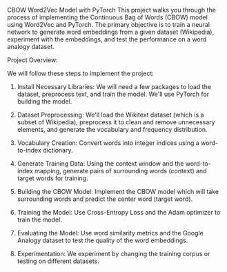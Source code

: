 CBOW Word2Vec Model with PyTorch
This project walks you through the process of implementing the Continuous Bag of Words (CBOW) model using Word2Vec and PyTorch. The primary objective is to train a neural network to generate word embeddings from a given dataset (Wikipedia), experiment with the embeddings, and test the performance on a word analogy dataset.

Project Overview:

We will follow these steps to implement the project:

1. Install Necessary Libraries:
We will need a few packages to load the dataset, preprocess text, and train the model.
We'll use PyTorch for building the model.

2. Dataset Preprocessing:
We'll load the Wikitext dataset (which is a subset of Wikipedia), preprocess it to clean and remove unnecessary elements, and generate the vocabulary and frequency distribution.

3. Vocabulary Creation:
Convert words into integer indices using a word-to-index dictionary.

4. Generate Training Data:
Using the context window and the word-to-index mapping, generate pairs of surrounding words (context) and target words for training.

5. Building the CBOW Model:
Implement the CBOW model which will take surrounding words and predict the center word (target word).

6. Training the Model:
Use Cross-Entropy Loss and the Adam optimizer to train the model.

7. Evaluating the Model:
Use word similarity metrics and the Google Analogy dataset to test the quality of the word embeddings.

8. Experimentation:
We experiment by changing the training corpus or testing on different datasets.
